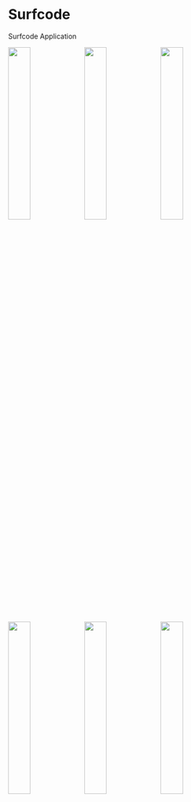 # Surfcode
Surfcode Application


<p>

<img src="https://user-images.githubusercontent.com/19161231/48619499-15a6d000-e9e0-11e8-8281-9fddd0804734.jpg" width="30%" height="30%">
<img src="https://user-images.githubusercontent.com/19161231/48619507-1ccdde00-e9e0-11e8-8481-37f0c37dcbf9.jpg" width="30%" height="30%">
<img src="https://user-images.githubusercontent.com/19161231/48619513-1fc8ce80-e9e0-11e8-8301-735c3f5786f9.jpg" width="30%" height="30%">

<img src="https://user-images.githubusercontent.com/19161231/48619515-21929200-e9e0-11e8-8f3f-71d10c75d796.jpg" width="30%" height="30%">
<img src="https://user-images.githubusercontent.com/19161231/48619518-235c5580-e9e0-11e8-805f-0edabdb8bb17.jpg" width="30%" height="30%">
<img src="https://user-images.githubusercontent.com/19161231/48619523-25beaf80-e9e0-11e8-99bc-4618c665dc6c.jpg" width="30%" height="30%">


</p>
